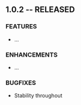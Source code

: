 

## 1.0.2 -- RELEASED

### FEATURES
- ...

### ENHANCEMENTS
- ...

### BUGFIXES
- Stability throughout

